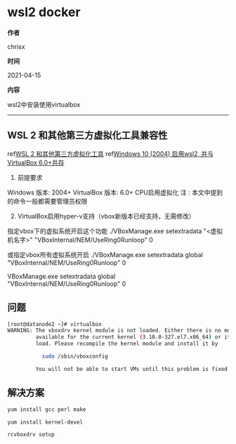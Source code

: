 # wsl2 docker

**作者**

chrisx

**时间**

2021-04-15

**内容**

wsl2中安装使用virtualbox

---

## WSL 2 和其他第三方虚拟化工具兼容性

ref[WSL 2 和其他第三方虚拟化工具](https://docs.microsoft.com/zh-cn/windows/wsl/wsl2-faq)
ref[Windows 10 (2004) 启用wsl2, 并与VirtualBox 6.0+共存](https://blog.csdn.net/qq_36992069/article/details/104750248?utm_medium=distribute.pc_relevant.none-task-blog-BlogCommendFromBaidu-1.control&depth_1-utm_source=distribute.pc_relevant.none-task-blog-BlogCommendFromBaidu-1.control)

1. 前提要求

Windows 版本: 2004+
VirtualBox 版本: 6.0+
CPU启用虚拟化
注 : 本文中提到的命令一般都需要管理员权限

2. VirtualBox启用hyper-v支持（vbox新版本已经支持，无需修改）

指定vbox下的虚拟系统开启这个功能
./VBoxManage.exe setextradata "<虚拟机名字>" "VBoxInternal/NEM/UseRing0Runloop" 0

或指定vbox所有虚拟系统开启
./VBoxManage.exe setextradata global "VBoxInternal/NEM/UseRing0Runloop" 0

VBoxManage.exe setextradata global "VBoxInternal/NEM/UseRing0Runloop" 0


## 问题

```sh
[root@datanode2 ~]# virtualbox
WARNING: The vboxdrv kernel module is not loaded. Either there is no module
         available for the current kernel (3.10.0-327.el7.x86_64) or it failed to
         load. Please recompile the kernel module and install it by

           sudo /sbin/vboxconfig

         You will not be able to start VMs until this problem is fixed.

```

## 解决方案

```sh
yum install gcc perl make

yum install kernel-devel

rcvboxdrv setup
```